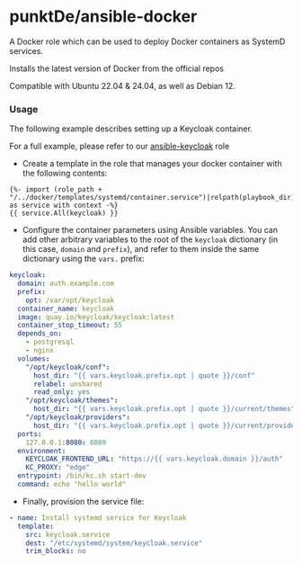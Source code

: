 # punktDe/ansible-docker

A Docker role which can be used to deploy Docker containers as SystemD services.

Installs the latest version of Docker from the official repos

Compatible with Ubuntu 22.04 & 24.04, as well as Debian 12.

### Usage

The following example describes setting up a Keycloak container.

For a full example, please refer to our [ansible-keycloak](https://github.com/punktDe/ansible-keycloak) role

- Create a template in the role that manages your docker container with the following contents:

```jinja2
{%- import (role_path + "/../docker/templates/systemd/container.service")|relpath(playbook_dir) as service with context -%}
{{ service.All(keycloak) }}
```

- Configure the container parameters using Ansible variables. You can add other arbitrary variables to the root of the `keycloak` dictionary (in this case, `domain` and `prefix`), and refer to them inside the same dictionary using the `vars.` prefix:

```yaml
keycloak:
  domain: auth.example.com
  prefix:
    opt: /var/opt/keycloak
  container_name: keycloak
  image: quay.io/keycloak/keycloak:latest
  container_stop_timeout: 55
  depends_on:
    - postgresql
    - nginx
  volumes:
    "/opt/keycloak/conf":
      host_dir: "{{ vars.keycloak.prefix.opt | quote }}/conf"
      relabel: unshared
      read_only: yes
    "/opt/keycloak/themes":
      host_dir: "{{ vars.keycloak.prefix.opt | quote }}/current/themes"
    "/opt/keycloak/providers":
      host_dir: "{{ vars.keycloak.prefix.opt | quote }}/current/providers"
  ports:
    127.0.0.1:8080: 8080
  environment:
    KEYCLOAK_FRONTEND_URL: "https://{{ vars.keycloak.domain }}/auth"
    KC_PROXY: "edge"
  entrypoint: /bin/kc.sh start-dev
  command: echo "hello world"
```

- Finally, provision the service file:

```yaml
- name: Install systemd service for Keycloak
  template:
    src: keycloak.service
    dest: "/etc/systemd/system/keycloak.service"
    trim_blocks: no
```
